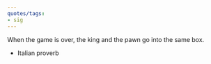 ```yaml
---
quotes/tags:
- sig
---
```




When the game is over, the king and the pawn go into the same box. 

- Italian proverb